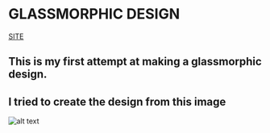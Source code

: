 # GLASSMORPHIC DESIGN

[SITE](https://arizonamangojuice.github.io/uxmisfit-glassmorphic-card/)

## This is my first attempt at making a glassmorphic design. 
## I tried to create the design from this image

![alt text](https://uxmisfit.com/wp-content/uploads/2021/01/glass_card_07.jpg "image to copy")
